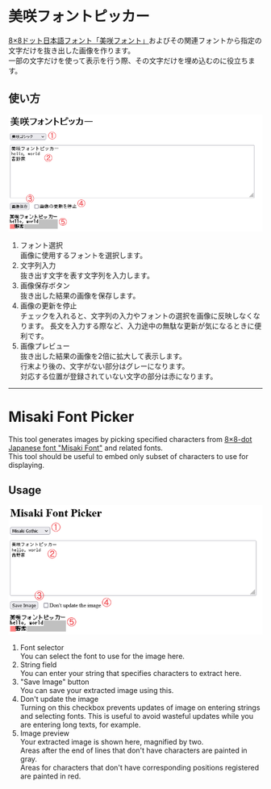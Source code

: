 美咲フォントピッカー
====================

[8×8ドット日本語フォント「美咲フォント」](https://littlelimit.net/misaki.htm)およびその関連フォントから指定の文字だけを抜き出した画像を作ります。  
一部の文字だけを使って表示を行う際、その文字だけを埋め込むのに役立ちます。

## 使い方

![画面](usage.png)

1. フォント選択  
   画像に使用するフォントを選択します。
2. 文字列入力  
   抜き出す文字を表す文字列を入力します。
3. 画像保存ボタン  
   抜き出した結果の画像を保存します。
4. 画像の更新を停止  
   チェックを入れると、文字列の入力やフォントの選択を画像に反映しなくなります。
   長文を入力する際など、入力途中の無駄な更新が気になるときに便利です。
5. 画像プレビュー  
   抜き出した結果の画像を2倍に拡大して表示します。  
   行末より後の、文字がない部分はグレーになります。  
   対応する位置が登録されていない文字の部分は赤になります。

---

Misaki Font Picker
==================

This tool generates images by picking specified characters from [8×8-dot Japanese font "Misaki Font"](https://littlelimit.net/misaki.htm) and related fonts.  
This tool should be useful to embed only subset of characters to use for displaying.

## Usage

![screenshot](usage_en.png)

1. Font selector  
   You can select the font to use for the image here.
2. String field  
   You can enter your string that specifies characters to extract here.
3. "Save Image" button  
   You can save your extracted image using this.
4. Don't update the image  
   Turning on this checkbox prevents updates of image on entering strings and selecting fonts.
   This is useful to avoid wasteful updates while you are entering long texts, for example.
5. Image preview  
   Your extracted image is shown here, magnified by two.  
   Areas after the end of lines that don't have characters are painted in gray.  
   Areas for characters that don't have corresponding positions registered are painted in red.
